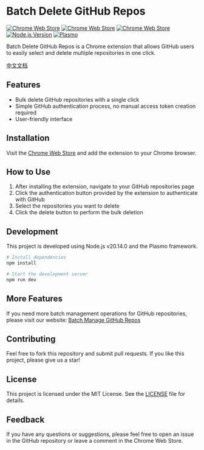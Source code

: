 # Batch Delete GitHub Repos

[![Chrome Web Store](https://img.shields.io/chrome-web-store/v/feicmldgdemjfahddoplbbfhmkdbbkho.svg)](https://chromewebstore.google.com/detail/batch-delete-github-repos/feicmldgdemjfahddoplbbfhmkdbbkho)
[![Chrome Web Store](https://img.shields.io/chrome-web-store/users/feicmldgdemjfahddoplbbfhmkdbbkho.svg)](https://chromewebstore.google.com/detail/batch-delete-github-repos/feicmldgdemjfahddoplbbfhmkdbbkho)
[![Chrome Web Store](https://img.shields.io/chrome-web-store/stars/feicmldgdemjfahddoplbbfhmkdbbkho.svg)](https://chromewebstore.google.com/detail/batch-delete-github-repos/feicmldgdemjfahddoplbbfhmkdbbkho)
[![Node.js Version](https://img.shields.io/badge/node-v20.14.0-green.svg)](https://nodejs.org/)
[![Plasmo](https://img.shields.io/badge/built%20with-plasmo-8E44AD.svg)](https://www.plasmo.com/)

Batch Delete GitHub Repos is a Chrome extension that allows GitHub users to easily select and delete multiple repositories in one click.

[中文文档](./README.zh.md)

## Features

- Bulk delete GitHub repositories with a single click
- Simple GitHub authentication process, no manual access token creation required
- User-friendly interface

## Installation

Visit the [Chrome Web Store](https://chromewebstore.google.com/detail/batch-delete-github-repos/feicmldgdemjfahddoplbbfhmkdbbkho) and add the extension to your Chrome browser.

## How to Use

1. After installing the extension, navigate to your GitHub repositories page
2. Click the authentication button provided by the extension to authenticate with GitHub
3. Select the repositories you want to delete
4. Click the delete button to perform the bulk deletion

## Development

This project is developed using Node.js v20.14.0 and the Plasmo framework.

```bash
# Install dependencies
npm install

# Start the development server
npm run dev
```

## More Features

If you need more batch management operations for GitHub repositories, please visit our website: [Batch Manage GitHub Repos](https://batch-manage-github-repos.i5lin.top)

## Contributing

Feel free to fork this repository and submit pull requests. If you like this project, please give us a star!

## License

This project is licensed under the MIT License. See the [LICENSE](LICENSE) file for details.

## Feedback

If you have any questions or suggestions, please feel free to open an issue in the GitHub repository or leave a comment in the Chrome Web Store.

